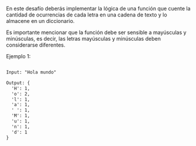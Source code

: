 En este desafío deberás implementar la lógica de una función que cuente la cantidad de ocurrencias de cada letra en una cadena de texto y lo almacene en un diccionario.

Es importante mencionar que la función debe ser sensible a mayúsculas y minúsculas, es decir, las letras mayúsculas y minúsculas deben considerarse diferentes.

Ejemplo 1:

```txt

Input: "Hola mundo"

Output: {
  'H': 1, 
  'o': 2, 
  'l': 1, 
  'a': 1, 
  ' ': 1, 
  'M': 1, 
  'u': 1, 
  'n': 1, 
  'd': 1
}

```